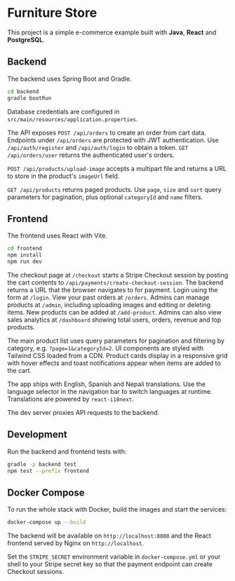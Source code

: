 # Furniture Store

This project is a simple e-commerce example built with **Java**, **React** and **PostgreSQL**.

## Backend

The backend uses Spring Boot and Gradle.

```bash
cd backend
gradle bootRun
```

Database credentials are configured in `src/main/resources/application.properties`.

The API exposes `POST /api/orders` to create an order from cart data. Endpoints
under `/api/orders` are protected with JWT authentication. Use `/api/auth/register`
and `/api/auth/login` to obtain a token.
`GET /api/orders/user` returns the authenticated user's orders.


`POST /api/products/upload-image` accepts a multipart file and returns a URL to store in the product's `imageUrl` field.

`GET /api/products` returns paged products. Use `page`, `size` and `sort` query parameters for pagination, plus optional `categoryId` and `name` filters.

## Frontend

The frontend uses React with Vite.

```bash
cd frontend
npm install
npm run dev
```

The checkout page at `/checkout` starts a Stripe Checkout session by posting the
cart contents to `/api/payments/create-checkout-session`. The backend returns a
URL that the browser navigates to for payment.
Login using the form at `/login`. View your past orders at `/orders`.
Admins can manage products at `/admin`, including uploading images and editing or deleting items. New products can be added at `/add-product`.
Admins can also view sales analytics at `/dashboard` showing total users, orders, revenue and top products.

The main product list uses query parameters for pagination and filtering by category, e.g. `?page=1&categoryId=2`.
UI components are styled with Tailwind CSS loaded from a CDN. Product cards display in a responsive grid with hover effects and toast notifications appear when items are added to the cart.

The app ships with English, Spanish and Nepali translations. Use the language selector in the navigation bar to switch languages at runtime. Translations are powered by `react-i18next`.

The dev server proxies API requests to the backend.

## Development

Run the backend and frontend tests with:

```bash
gradle -p backend test
npm test --prefix frontend
```


## Docker Compose

To run the whole stack with Docker, build the images and start the services:

```bash
docker-compose up --build
```

The backend will be available on `http://localhost:8080` and the React frontend
served by Nginx on `http://localhost`.

Set the `STRIPE_SECRET` environment variable in `docker-compose.yml` or your
shell to your Stripe secret key so that the payment endpoint can create
Checkout sessions.
